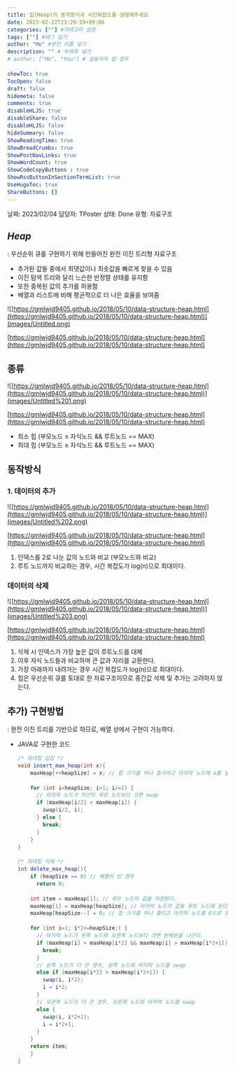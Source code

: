 ```yaml
---
title: 힙(Heap)의 동작방식과 시간복잡도를 설명해주세요
date: 2023-02-22T23:29:59+09:00
categories: [""] #카테고리 설정
tags: [""] #태그 달기
author: "Me" #본인 이름 넣기  
description: "" # 부제목 넣기
# author: ["Me", "You"] # 공동저자 일 경우

showToc: true
TocOpen: false
draft: false
hidemeta: false
comments: true
disableHLJS: true 
disableShare: false
disableHLJS: false  
hideSummary: false
ShowReadingTime: true
ShowBreadCrumbs: true
ShowPostNavLinks: true
ShowWordCount: true
ShowCodeCopyButtons : true
ShowRssButtonInSectionTermList: true
UseHugoToc: true
ShareButtons: []
---
```


날짜: 2023/02/04
담당자: TPoster
상태: Done
유형: 자료구조

## ***Heap***

: 우선순위 큐를 구현하기 위해 만들어진 완전 이진 트리형 자료구조

- 추가된 값들 중에서 최댓값이나 최솟값을 빠르게 찾을 수 있음
- 이진 탐색 트리와 달리 느슨한 반정렬 상태를 유지함
- 또한 중복된 값의 추가를 허용함
- 배열과 리스트에 비해 평균적으로 더 나은 효율을 보여줌

![[https://gmlwjd9405.github.io/2018/05/10/data-structure-heap.html](https://gmlwjd9405.github.io/2018/05/10/data-structure-heap.html)](images/Untitled.png)

[https://gmlwjd9405.github.io/2018/05/10/data-structure-heap.html](https://gmlwjd9405.github.io/2018/05/10/data-structure-heap.html)

## **종류**

![[https://gmlwjd9405.github.io/2018/05/10/data-structure-heap.html](https://gmlwjd9405.github.io/2018/05/10/data-structure-heap.html)](images/Untitled%201.png)

[https://gmlwjd9405.github.io/2018/05/10/data-structure-heap.html](https://gmlwjd9405.github.io/2018/05/10/data-structure-heap.html)

- 최소 힙 (부모노드 ≤ 자식노드 && 루트노드 == MAX)
- 최대 힙 (부모노드 ≥ 자식노드 && 루트노드 == MAX)

## 동작방식

### 1. 데이터의 추가

![[https://gmlwjd9405.github.io/2018/05/10/data-structure-heap.html](https://gmlwjd9405.github.io/2018/05/10/data-structure-heap.html)](images/Untitled%202.png)

[https://gmlwjd9405.github.io/2018/05/10/data-structure-heap.html](https://gmlwjd9405.github.io/2018/05/10/data-structure-heap.html)

1. 인덱스를 2로 나눈 값의 노드와 비교 (부모노드와 비교)
2. 루트 노드까지 비교하는 경우, 시간 복잡도가 log(n)으로 최대이다.

### 데이터의 삭제

![[https://gmlwjd9405.github.io/2018/05/10/data-structure-heap.html](https://gmlwjd9405.github.io/2018/05/10/data-structure-heap.html)](images/Untitled%203.png)

[https://gmlwjd9405.github.io/2018/05/10/data-structure-heap.html](https://gmlwjd9405.github.io/2018/05/10/data-structure-heap.html)

1. 삭제 시 인덱스가 가장 높은 값이 루트노드를 대체
2. 이후 자식 노드들과 비교하며 큰 값과 자리를 교환한다.
3. 가장 아래까지 내려가는 경우 시간 복잡도가 log(n)으로 최대이다.
4. 힙은 우선순위 큐를 토대로 한 자료구조이므로 중간값 삭제 및 추가는 고려하지 않는다.

## 추가) 구현방법

: 완전 이진 트리를 기반으로 하므로, 배열 상에서 구현이 가능하다.

- JAVA로 구현한 코드
    
    ```java
    /* 최대힙 삽입 */
    void insert_max_heap(int x){
    	maxHeap[++heapSize] = x; // 힙 크기를 하나 증가하고 마지막 노드에 x를 넣는다.
    	
    	for (int i=heapSize; i>1; i/=2) {
    	  // 마지막 노드가 자신의 부모 노드보다 크면 swap
    	  if (maxHeap[i/2] < maxHeap[i]) {
    	    swap(i/2, i);
    	  } else {
    	    break;
    	  }
    	}
    }
    
    /* 최대힙 삭제 */
    int delete_max_heap(){
    	if (heapSize == 0) // 배열이 빈 경우
    	  return 0;
    	
    	int item = maxHeap[1]; // 루트 노드의 값을 저장한다.
    	maxHeap[1] = maxHeap[heapSize]; // 마지막 노드의 값을 루트 노드에 둔다.
    	maxHeap[heapSize--] = 0; // 힙 크기를 하나 줄이고 마지막 노드를 0으로 초기화한다.
    	
    	for (int i=1; i*2<=heapSize;) {
    	  // 마지막 노드가 왼쪽 노드와 오른쪽 노드보다 크면 반복문을 나간다.
    	  if (maxHeap[i] > maxHeap[i*2] && maxHeap[i] > maxHeap[i*2+1]) {
    	    break;
    	  }
    	  // 왼쪽 노드가 더 큰 경우, 왼쪽 노드와 마지막 노드를 swap
    	  else if (maxHeap[i*2] > maxHeap[i*2+1]) {
    	    swap(i, i*2);
    	    i = i*2;
    	  }
    	  // 오른쪽 노드가 더 큰 경우, 오른쪽 노드와 마지막 노드를 swap
    	  else {
    	    swap(i, i*2+1);
    	    i = i*2+1;
    	  }
    	}
    	return item;
    	}
    }
    ```